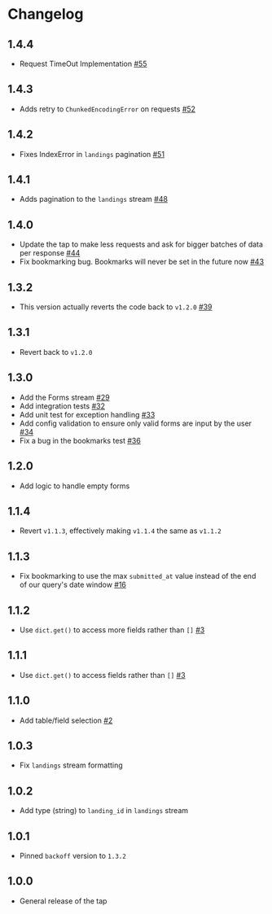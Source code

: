 # Changelog

## 1.4.4
  * Request TimeOut Implementation [#55](https://github.com/singer-io/tap-typeform/pull/55)

## 1.4.3
  * Adds retry to `ChunkedEncodingError` on requests [#52](https://github.com/singer-io/tap-typeform/pull/52)

## 1.4.2
  * Fixes IndexError in `landings` pagination [#51](https://github.com/singer-io/tap-typeform/pull/51)

## 1.4.1
  * Adds pagination to the `landings` stream [#48](https://github.com/singer-io/tap-typeform/pull/48)

## 1.4.0
  * Update the tap to make less requests and ask for bigger batches of data per response [#44](https://github.com/singer-io/tap-typeform/pull/44)
  * Fix bookmarking bug. Bookmarks will never be set in the future now [#43](https://github.com/singer-io/tap-typeform/pull/43)

## 1.3.2
  * This version actually reverts the code back to `v1.2.0` [#39](https://github.com/singer-io/tap-typeform/pull/39)

## 1.3.1
  * Revert back to `v1.2.0`

## 1.3.0
  * Add the Forms stream [#29](https://github.com/singer-io/tap-typeform/pull/29)
  * Add integration tests [#32](https://github.com/singer-io/tap-typeform/pull/32)
  * Add unit test for exception handling [#33](https://github.com/singer-io/tap-typeform/pull/33)
  * Add config validation to ensure only valid forms are input by the user [#34](https://github.com/singer-io/tap-typeform/pull/34)
  * Fix a bug in the bookmarks test [#36](https://github.com/singer-io/tap-typeform/pull/36)

## 1.2.0
  * Add logic to handle empty forms

## 1.1.4
  * Revert `v1.1.3`, effectively making `v1.1.4` the same as `v1.1.2`

## 1.1.3
  * Fix bookmarking to use the max `submitted_at` value instead of the end
    of our query's date window [#16](https://github.com/singer-io/tap-typeform/pull/16)

## 1.1.2
  * Use `dict.get()` to access more fields rather than `[]` [#3](https://github.com/singer-io/tap-typeform/pull/5)

## 1.1.1
  * Use `dict.get()` to access fields rather than `[]` [#3](https://github.com/singer-io/tap-typeform/pull/3)

## 1.1.0
  * Add table/field selection [#2](https://github.com/singer-io/tap-typeform/pull/2)

## 1.0.3
  * Fix `landings` stream formatting

## 1.0.2
  * Add type (string) to `landing_id` in `landings` stream

## 1.0.1
  * Pinned `backoff` version to `1.3.2`

## 1.0.0
  * General release of the tap
